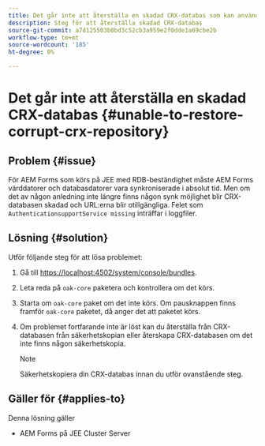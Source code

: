 ```yaml
---
title: Det går inte att återställa en skadad CRX-databas som kan användas på JEE-klusterservern
description: Steg för att återställa skadad CRX-databas
source-git-commit: a7d125503b0bd3c52cb3a959e2f0dde1a69cbe2b
workflow-type: tm+mt
source-wordcount: '185'
ht-degree: 0%

---
```


# Det går inte att återställa en skadad CRX-databas {#unable-to-restore-corrupt-crx-repository}

## Problem {#issue}

För AEM Forms som körs på JEE med RDB-beständighet måste AEM Forms värddatorer och databasdatorer vara synkroniserade i absolut tid. Men om det av någon anledning inte längre finns någon synk möjlighet blir CRX-databasen skadad och URL:erna blir otillgängliga. Felet som `AuthenticationsupportService missing` inträffar i loggfiler.

## Lösning {#solution}

Utför följande steg för att lösa problemet:
1. Gå till  [https://localhost:4502/system/console/bundles](http://localhost:4502/system/console/bundles).

1. Leta reda på `oak-core` paketera och kontrollera om det körs.

1. Starta om `oak-core` paket om det inte körs. Om pausknappen finns framför `oak-core` paketet, då anger det att paketet körs.

1. Om problemet fortfarande inte är löst kan du återställa från CRX-databasen från säkerhetskopian eller återskapa CRX-databasen om det inte finns någon säkerhetskopia.

   >[!NOTE]
   >
   >Säkerhetskopiera din CRX-databas innan du utför ovanstående steg.

## Gäller för {#applies-to}

Denna lösning gäller

* AEM Forms på JEE Cluster Server


